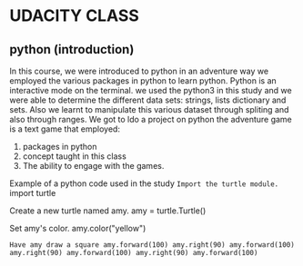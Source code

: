 # UDACITY CLASS 
## python (introduction)
In this course, we were introduced to python in an adventure way we employed 
the various packages in python to learn python. Python is an interactive mode on the terminal.
we used the python3 in this study and we were able to determine the different data sets: strings, lists
dictionary and sets. Also we learnt to manipulate this various dataset through spliting and also through ranges.
We got to ldo a project on python the adventure game is a text game that employed:
1. packages in python 
2. concept taught in this class
3. The ability to engage with the games.

Example of a python code used in the study
`Import the turtle module.
`import turtle

Create a new turtle named amy.
amy = turtle.Turtle()

Set amy's color.
amy.color("yellow")

`Have amy draw a square
amy.forward(100)
amy.right(90)
amy.forward(100)
amy.right(90)
amy.forward(100)
amy.right(90)
amy.forward(100)
`
